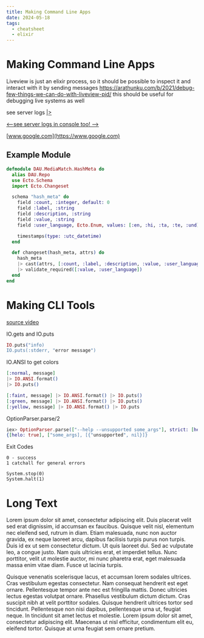 ```yaml
---
title: Making Command Line Apps
date: 2024-05-18
tags:
  - cheatsheet
  - elixir
---
```


# Making Command Line Apps
Liveview is just an elixir process, so it should be possible to inspect it and interact with it by sending messages
https://arathunku.com/b/2021/debug-few-things-we-can-do-with-liveview-pid/
this should be useful for debugging live systems as well  

see server logs [|>](https://www.google.com)


[ <--see server logs in console too! -->](https://twitter.com/chris_mccord/status/1772631568772710507)

[www.google.com](https://www.google.com)



## Example Module

```elixir
defmodule DAU.MediaMatch.HashMeta do
  alias DAU.Repo
  use Ecto.Schema
  import Ecto.Changeset

  schema "hash_meta" do
    field :count, :integer, default: 0
    field :label, :string
    field :description, :string
    field :value, :string
    field :user_language, Ecto.Enum, values: [:en, :hi, :ta, :te, :und]

    timestamps(type: :utc_datetime)
  end

  def changeset(hash_meta, attrs) do
    hash_meta
    |> cast(attrs, [:count, :label, :description, :value, :user_language])
    |> validate_required([:value, :user_language])
  end
end

```

# Making CLI Tools
[source video](https://www.youtube.com/watch?v=MLPWjH0RzWE)

IO.gets and IO.puts

```elixir
IO.puts("info)
IO.puts(:stderr, "error message")
```
IO.ANSI to get colors

```elixir
[:normal, message] 
|> IO.ANSI.format() 
|> IO.puts()

[:faint, message] |> IO.ANSI.format() |> IO.puts()
[:green, message] |> IO.ANSI.format() |> IO.puts()
[:yellow, message] |> IO.ANSI.format() |> IO.puts
```
OptionParser.parse/2
```elixir
iex> OptionParser.parse(["--help --unsupported some_args"], strict: [help: :boolean])
{[helo: true], ["some_args], [{"unsupported", nil}]}
```

Exit Codes
```
0 - success
1 catchall for general errors

System.stop(0)
System.halt(1)
```


# Long Text


Lorem ipsum dolor sit amet, consectetur adipiscing elit. Duis placerat velit sed erat dignissim, id accumsan ex faucibus. Quisque velit nisl, elementum nec eleifend sed, rutrum in diam. Etiam malesuada, nunc non auctor gravida, ex neque laoreet arcu, dapibus facilisis turpis purus non turpis. Duis id ex ut sem consectetur dictum. Ut quis laoreet dui. Sed ac vulputate leo, a congue justo. Nam quis ultricies erat, et imperdiet tellus. Nunc porttitor, velit ut molestie auctor, mi nunc pharetra erat, eget malesuada massa enim vitae diam. Fusce ut lacinia turpis.

Quisque venenatis scelerisque lacus, et accumsan lorem sodales ultrices. Cras vestibulum egestas consectetur. Nam consequat hendrerit est eget ornare. Pellentesque tempor ante nec est fringilla mattis. Donec ultricies lectus egestas volutpat ornare. Phasellus vestibulum dictum dictum. Cras suscipit nibh at velit porttitor sodales. Quisque hendrerit ultrices tortor sed tincidunt. Pellentesque non nisi dapibus, pellentesque urna ut, feugiat neque. In tincidunt sit amet lectus et molestie. Lorem ipsum dolor sit amet, consectetur adipiscing elit. Maecenas ut nisl efficitur, condimentum elit eu, eleifend tortor. Quisque at urna feugiat sem ornare pretium. 